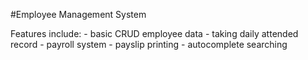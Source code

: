 #Employee Management System
<!-- 
    Authorized by MT (BTT Founder)
    Developed by Sam Min Aung (BTT Student)
 -->
 Features include:
    - basic CRUD employee data
    - taking daily attended record
    - payroll system
    - payslip printing
    - autocomplete searching